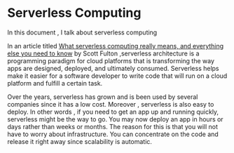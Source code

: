 # Serverless Computing
In this document , I talk about serverless computing

In an article titled [What serverless computing really means, and everything else you need to know](https://www.zdnet.com/article/what-serverless-computing-really-means-and-everything-else-you-need-to-know/) by Scott Fulton ,serverless architecture is a programming paradigm for cloud platforms that is transforming the way apps are designed, deployed, and ultimately consumed. Serverless helps make it easier for a software developer to write code that will run on a cloud platform and fulfill a certain task.


Over the years, serverless has grown and is been used by several companies since it has a low cost. Moreover , serverless is also easy to deploy. In other words , if you need to get an app up and running quickly, serverless might be the way to go. You may now deploy an app in hours or days rather than weeks or months. The reason for this is that you will not have to worry about infrastructure. You can concentrate on the code and release it right away since scalability is automatic.